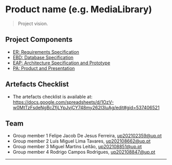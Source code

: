 # Product name (e.g. MediaLibrary)

> Project vision.

## Project Components

* [ER: Requirements Specification](https://git.fe.up.pt/lbaw/lbaw2324/lbaw23141/-/wikis/er)
* [EBD: Database Specification](ebd)
* [EAP: Architecture Specification and Prototype](eap)
* [PA: Product and Presentation](pa)

## Artefacts Checklist

* The artefacts checklist is available at: <https://docs.google.com/spreadsheets/d/1OzV-w0MtTzFsdeNgBcZfjLYpJvjCY748my262I3luAg/edit#gid=537406521>

## Team

* Group member 1 Felipe Jacob De Jesus Ferreira, up202102359@up.pt
* Group member 2 Luís Miguel Lima Tavares, up202108662@up.pt 
* Group member 3 Miguel Martins Leitão, up202108851@up.pt
* Group member 4 Rodrigo Campos Rodrigues, up202108847@up.pt 

***